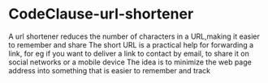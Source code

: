 # CodeClause-url-shortener
A url shortener reduces the number of characters in a URL,making it easier to remember and share
The short URL is a practical help for forwarding a link, for eg if you want to deliver a link to contact by email, to share it on social networks or a mobile device
The idea is to minimize the web page address into something that is easier to remember and track
